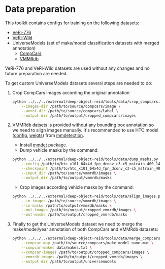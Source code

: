 # Data preparation

This toolkit contains configs for training on the following datasets:

* [VeRi-776](https://github.com/JDAI-CV/VeRidataset)
* [VeRi-Wild](https://github.com/PKU-IMRE/VERI-Wild)
* UniverseModels (set of make/model classification datasets with merged annotation)
  - [CompCars](http://mmlab.ie.cuhk.edu.hk/datasets/comp_cars/index.html)
  - [VMMRdb](https://github.com/faezetta/VMMRdb)

VeRi-776 and VeRi-Wild datasets are used without any changes and no future preparation are needed.

To get custom UniverseModels datasets several steps are needed to do:

1. Crop CompCars images according the original annotation:

    ```bash
    python ../../../external/deep-object-reid/tools/data/crop_compcars.py \
        --images-dir /path/to/source/compcars/image \
        --annot-dir /path/to/source/compcars/label \
        --output-dir /path/to/output/cropped_compcars/images
    ```

2. VMMRdb datsets is provided without any bounding box annotation so we need to align images manually. It's recommended to use HTC model ([config](https://github.com/open-mmlab/mmdetection/blob/master/configs/htc/htc_x101_64x4d_fpn_dconv_c3-c5_mstrain_400_1400_16x1_20e_coco.py), [weigts](https://open-mmlab.s3.ap-northeast-2.amazonaws.com/mmdetection/v2.0/htc/htc_x101_64x4d_fpn_dconv_c3-c5_mstrain_400_1400_16x1_20e_coco/htc_x101_64x4d_fpn_dconv_c3-c5_mstrain_400_1400_16x1_20e_coco_20200312-946fd751.pth)) from [mmdetection](https://github.com/open-mmlab/mmdetection).

    * Install [mmdet](https://github.com/open-mmlab/mmdetection/blob/master/docs/install.md) package.
    * Dump vehicle masks by the command:
    ```bash
    python ../../../external/deep-object-reid/tools/data/dump_masks.py \
        --config /path/to/htc_x101_64x4d_fpn_dconv_c3-c5_mstrain_400_1400_16x1_20e_coco.py \
        --checkpoint /path/to/htc_x101_64x4d_fpn_dconv_c3-c5_mstrain_400_1400_16x1_20e_coco_20200312-946fd751.pth \
        --input_dir /path/to/source/vmmrdb/images \
        --output_dir /path/to/output/vmmrdb/masks
    ```
    * Crop images according vehicle masks by the command:
    ```bash
    python ../../../external/deep-object-reid/tools/data/align_images.py \
        --in-images /path/to/source/vmmrdb/images \
        --in-masks /path/to/output/vmmrdb/masks \
        --out-images /path/to/output/cropped_vmmrdb/images \
        --out-masks /path/to/output/cropped_vmmrdb/masks
    ```

3. Finally to get the UniverseModels dataset we need to merge the make/model/year annotation of both CompCars and VMMRdb datasets:

    ```bash
    python ../../../external/deep-object-reid/tools/data/merge_compcars_vmmrdb.py \
        --compcar-map /path/to/source/compcars/make_model_name.mat \
        --compcar-makes data/makes.txt \
        --compcar-images /path/to/output/cropped_compcars/images \
        --vmmrdb-images /path/to/output/cropped_vmmrdb/images \
        --output-dir /path/to/output/universemodels
    ```
